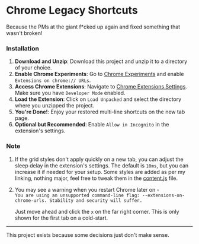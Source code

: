 # Chrome Legacy Shortcuts

Because the PMs at the giant f*cked up again and fixed something that wasn't broken!

### Installation

1. **Download and Unzip**: Download this project and unzip it to a directory of your choice.
2. **Enable Chrome Experiments**: Go to [Chrome Experiments](chrome://flags/#extensions-on-chrome-urls) and enable `Extensions on chrome:// URLs`.
3. **Access Chrome Extensions**: Navigate to [Chrome Extensions Settings](chrome://extensions). Make sure you have `Developer Mode` enabled.
4. **Load the Extension**: Click on `Load Unpacked` and select the directory where you unzipped the project.
5. **You're Done!**: Enjoy your restored multi-line shortcuts on the new tab page.
6. **Optional but Recommended**: Enable `Allow in Incognito` in the extension's settings.

### Note

1. If the grid styles don't apply quickly on a new tab, you can adjust the sleep delay in the extension's settings. The default is `10ms`, but you can increase it if needed for
   your setup. Some styles are added as per my linking, nothing major, feel free to tweak them in the [content.js](./content.js) file.


2. You may see a warning when you restart Chrome later on -\
   `You are using an unsupported command-line flag: --extensions-on-chrome-urls. Stability and security will suffer.`

   Just move ahead and click the `x` on the far right corner. This is only shown for the first tab on a cold-start.

---

This project exists because some decisions just don't make sense.